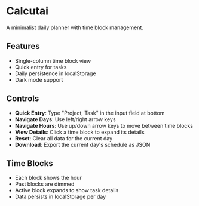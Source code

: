 # Calcutai

A minimalist daily planner with time block management.

## Features

- Single-column time block view
- Quick entry for tasks
- Daily persistence in localStorage
- Dark mode support

## Controls

- **Quick Entry**: Type "Project, Task" in the input field at bottom
- **Navigate Days**: Use left/right arrow keys
- **Navigate Hours**: Use up/down arrow keys to move between time blocks
- **View Details**: Click a time block to expand its details
- **Reset**: Clear all data for the current day
- **Download**: Export the current day's schedule as JSON

## Time Blocks

- Each block shows the hour
- Past blocks are dimmed
- Active block expands to show task details
- Data persists in localStorage per day

